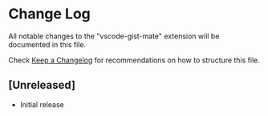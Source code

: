 # Change Log

All notable changes to the "vscode-gist-mate" extension will be documented in this file.

Check [Keep a Changelog](http://keepachangelog.com/) for recommendations on how to structure this file.

## [Unreleased]

- Initial release